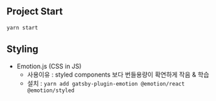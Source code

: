 ## Project Start
```
yarn start
```

## Styling
- Emotion.js (CSS in JS)
  - 사용이유 : styled components 보다 번들용량이 확연하게 작음 & 학습
  - 설치 : ```yarn add gatsby-plugin-emotion @emotion/react @emotion/styled```
